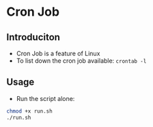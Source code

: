 # Cron Job

## Introduciton

- Cron Job is a feature of Linux
- To list down the cron job available: `crontab -l`

## Usage

- Run the script alone:

```bash
chmod +x run.sh
./run.sh
```
